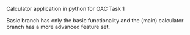 Calculator application in python for OAC Task 1 


Basic branch has only the basic functionality and the (main) calculator branch has a more advsnced feature set.